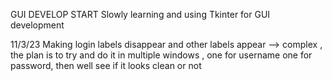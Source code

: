 <h> GUI DEVELOP START <h>
Slowly learning and using Tkinter for GUI development 


11/3/23
Making login labels disappear and other labels appear --> complex ,
the plan is to try and do it in multiple windows , one for username one for password,
then well see if it looks clean or not

